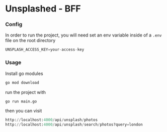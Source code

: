 # Unsplashed - BFF

### Config

In order to run the project, you will need set an env variable inside of
a ```.env``` file on the root directory

```js
UNSPLASH_ACCESS_KEY=your-access-key
```

### Usage

Install go modules

```bash
go mod download
```

run the project with

```bash
go run main.go
```

then you can visit

```python
http://localhost:4000/api/unsplash/photos
http://localhost:4000/api/unsplash/search/photos?query=london
```
